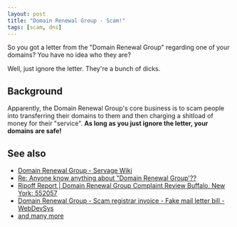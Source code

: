 ```yaml
---
layout: post
title: "Domain Renewal Group - Scam!"
tags: [scam, dns]
---
```


So you got a letter from the "Domain Renewal Group" regarding one of your domains? You have no idea who they are?

Well, just ignore the letter. They're a bunch of dicks.

## Background

Apparently, the Domain Renewal Group's core business is to scam people into transferring their domains to them and then charging a shitload of money for their "service". **As long as you just ignore the letter, your domains are safe!**

## See also

* [Domain Renewal Group - Servage Wiki](https://www.servage.net/wiki/Domain_Renewal_Group)
* [Re: Anyone know anything about "Domain Renewal Group'??](https://groups.google.com/forum/#!topic/news.admin.net-abuse.email/OAs1EEHm2Jc)
* [Ripoff Report \| Domain Renewal Group Complaint Review Buffalo, New York: 552057](http://www.ripoffreport.com/r/domain-renewal-group/buffalo-new-york-14216-2687/domain-renewal-group-domain-registry-of-america-droacom-send-no-money-these-people-are-552057)
* [Domain Renewal Group - Scam registrar invoice - Fake mail letter bill -  WebDevSys](http://webdevsys.com/domainRenewalGroup.htm)
* [and many more](https://duckduckgo.com/?q=domain+renewal+group)
